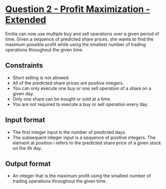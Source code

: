 # [Question 2 - Profit Maximization - Extended](https://github.com/ZdrzalikPrzemyslaw/2020-Credit-Suisse-Global-Coding-Challenge/blob/master/.github/Global%20Coding%20Challenge_ex_2.pdf)

Emilia can now use multiple buy and sell operations over a given period of time.
Given a sequence of predicted share prices, she wants to find the maximum possible profit while
using the smallest number of trading operations throughout the given time.


## Constraints

- Short selling is not allowed.
- All of the predicted share prices are positive integers.
- You can only execute one buy or one sell operation of a share on a given day.
- Only one share can be bought or sold at a time.
- You are not required to execute a buy or sell operation every day.


## Input format

- The first integer input is the number of predicted days.
- The subsequent integer input is a sequence of positive integers. The element at position i refers to
the predicted share price of a given stock on the ith day.


## Output format

- An integer that is the maximum profit using the smallest number of trading operations throughout
the given time.

